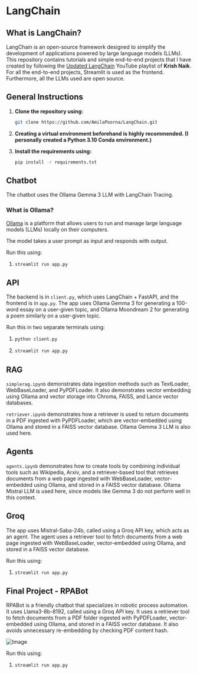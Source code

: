 # LangChain

## What is LangChain?

LangChain is an open-source framework designed to simplify the development of applications powered by large language models (LLMs).
This repository contains tutorials and simple end-to-end projects that I have created by following the [Updated LangChain](https://www.youtube.com/watch?v=KmQOlg5YfU0&list=PLZoTAELRMXVOQPRG7VAuHL--y97opD5GQ) YouTube playlist of **Krish Naik**.
For all the end-to-end projects, Streamlit is used as the frontend. Furthermore, all the LLMs used are open source.

## General Instructions

1. **Clone the repository using:**
   ```bash
   git clone https://github.com/AmilaPoorna/LangChain.git

2. **Creating a virtual environment beforehand is highly recommended. (I personally created a Python 3.10 Conda environment.)**

3. **Install the requirements using:**
   ```bash
   pip install -r requirements.txt

## Chatbot

The chatbot uses the Ollama Gemma 3 LLM with LangChain Tracing.

### What is Ollama?
[Ollama](https://github.com/ollama/ollama) is a platform that allows users to run and manage large language models (LLMs) locally on their computers.

The model takes a user prompt as input and responds with output.

Run this using:
1. ```bash
   streamlit run app.py

## API

The backend is in `client.py`, which uses LangChain + FastAPI, and the frontend is in `app.py`.
The app uses Ollama Gemma 3 for generating a 100-word essay on a user-given topic, and Ollama Moondream 2 for generating a poem similarly on a user-given topic.

Run this in two separate terminals using:
1. ```bash
   python client.py
2. ```bash
   streamlit run app.py

## RAG
`simplerag.ipynb` demonstrates data ingestion methods such as TextLoader, WebBaseLoader, and PyPDFLoader.
It also demonstrates vector embedding using Ollama and vector storage into Chroma, FAISS, and Lance vector databases.

`retriever.ipynb` demonstrates how a retriever is used to return documents in a PDF ingested with PyPDFLoader, which are vector-embedded using Ollama and stored in a FAISS vector database. Ollama Gemma 3 LLM is also used here.

## Agents
`agents.ipynb` demonstrates how to create tools by combining individual tools such as Wikipedia, Arxiv, and a retriever-based tool that retrieves documents from a web page ingested with WebBaseLoader, vector-embedded using Ollama, and stored in a FAISS vector database.
Ollama Mistral LLM is used here, since models like Gemma 3 do not perform well in this context.

## Groq
The app uses Mistral-Saba-24b, called using a Groq API key, which acts as an agent. The agent uses a retriever tool to fetch documents from a web page ingested with WebBaseLoader, vector-embedded using Ollama, and stored in a FAISS vector database.

Run this using:
1. ```bash
   streamlit run app.py

## Final Project - RPABot
RPABot is a friendly chatbot that specializes in robotic process automation. It uses Llama3-8b-8192, called using a Groq API key. It uses a retriever tool to fetch documents from a PDF folder ingested with PyPDFLoader, vector-embedded using Ollama, and stored in a FAISS vector database. It also avoids unnecessary re-embedding by checking PDF content hash.

![Image](https://github.com/user-attachments/assets/76a3be7e-4999-426b-9e21-5b3a4f7cc99a)

Run this using:
1. ```bash
   streamlit run app.py
